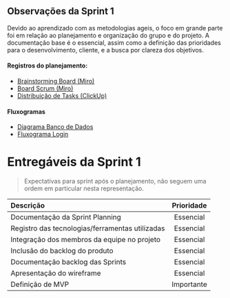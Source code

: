 ## Observações da Sprint 1

Devido ao aprendizado com as metodologias ageis, o foco em grande parte foi em relação ao planejamento e organização do grupo e do projeto. A documentação base é o essencial, assim como a definição das prioridades para o desenvolvimento, cliente, e a busca por clareza dos objetivos.

#### Registros do planejamento:
- [Brainstorming Board (Miro)](https://miro.com/app/board/uXjVMe5mTZ4=/?share_link_id=136549221515)
- [Board Scrum (Miro)](https://miro.com/app/board/uXjVMY5EpQI=/?share_link_id=258031151867)
- [Distribuição de Tasks (ClickUp)](https://sharing.clickup.com/9007095918/l/h/4-90070215479-1/fbcc296d506a261)

#### Fluxogramas
- [Diagrama Banco de Dados](SprintLogs/DiagramaDB1.0.pdf)
- [Fluxograma Login](https://github.com/AndreWakugawa/DevMinds/blob/main/SprintLogs/Login.png)

# Entregáveis da Sprint 1
> Expectativas para sprint após o planejamento, não seguem uma ordem em particular nesta representação.

| Descrição | Prioridade |
| :---- | :----: |
| Documentação da Sprint Planning | Essencial |
| Registro das tecnologias/ferramentas utilizadas | Essencial |
| Integração dos membros da equipe no projeto | Essencial |
| Inclusão do backlog do produto | Essencial |
| Documentação backlog das Sprints | Essencial |
| Apresentação do wireframe | Essencial |
| Definição de MVP | Importante |
